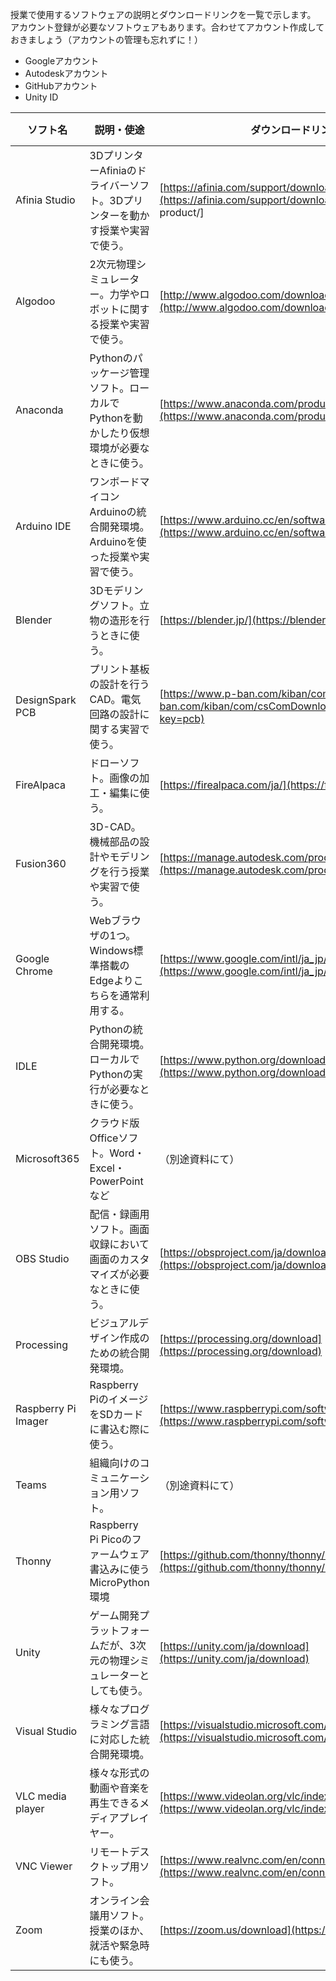 授業で使用するソフトウェアの説明とダウンロードリンクを一覧で示します。  
アカウント登録が必要なソフトウェアもあります。合わせてアカウント作成しておきましょう（アカウントの管理も忘れずに！）
- Googleアカウント
- Autodeskアカウント
- GitHubアカウント
- Unity ID


| ソフト名 | 説明・使途 | ダウンロードリンク | 1年 | 2年 | 3年 |
| --- | --- | --- | :-: | :-: | :-: |
| Afinia Studio | 3DプリンターAfiniaのドライバーソフト。3Dプリンターを動かす授業や実習で使う。 | [https://afinia.com/support/downloads/](https://afinia.com/support/downloads/) [choose-product/]|||○|
| Algodoo | 2次元物理シミュレーター。力学やロボットに関する授業や実習で使う。 | [http://www.algodoo.com/download/](http://www.algodoo.com/download/) |○|○||
| Anaconda | Pythonのパッケージ管理ソフト。ローカルでPythonを動かしたり仮想環境が必要なときに使う。 | [https://www.anaconda.com/products/distribution](https://www.anaconda.com/products/distribution) |○|○||
| Arduino IDE | ワンボードマイコンArduinoの統合開発環境。Arduinoを使った授業や実習で使う。 | [https://www.arduino.cc/en/software](https://www.arduino.cc/en/software) ||○|○|
| Blender | 3Dモデリングソフト。立物の造形を行うときに使う。 | [https://blender.jp/](https://blender.jp/) ||||
| DesignSpark PCB | プリント基板の設計を行うCAD。電気回路の設計に関する実習で使う。 | [https://www.p-ban.com/kiban/com/](https://www.p-ban.com/kiban/com/csComDownloadDSpark.do?key=pcb) |○|||
| FireAlpaca | ドローソフト。画像の加工・編集に使う。 | [https://firealpaca.com/ja/](https://firealpaca.com/ja/) |
| Fusion360 | 3D-CAD。機械部品の設計やモデリングを行う授業や実習で使う。 | [https://manage.autodesk.com/products](https://manage.autodesk.com/products) |○|○|○|
| Google Chrome | Webブラウザの1つ。Windows標準搭載のEdgeよりこちらを通常利用する。 | [https://www.google.com/intl/ja_jp/chrome/](https://www.google.com/intl/ja_jp/chrome/) |○|○|○|
| IDLE | Pythonの統合開発環境。ローカルでPythonの実行が必要なときに使う。 | [https://www.python.org/downloads/](https://www.python.org/downloads/) ||||
| Microsoft365 | クラウド版Officeソフト。Word・Excel・PowerPointなど | （別途資料にて） |○|○|○|
| OBS Studio | 配信・録画用ソフト。画面収録において画面のカスタマイズが必要なときに使う。 | [https://obsproject.com/ja/download](https://obsproject.com/ja/download) ||||
| Processing | ビジュアルデザイン作成のための統合開発環境。 | [https://processing.org/download](https://processing.org/download) |
| Raspberry Pi Imager | Raspberry PiのイメージをSDカードに書込む際に使う。 | [https://www.raspberrypi.com/software/](https://www.raspberrypi.com/software/) ||||
| Teams | 組織向けのコミュニケーション用ソフト。 | （別途資料にて） |○|○|○|
| Thonny | Raspberry Pi Picoのファームウェア書込みに使うMicroPython環境 | [https://github.com/thonny/thonny/releases/](https://github.com/thonny/thonny/releases/) |○|○||
| Unity | ゲーム開発プラットフォームだが、3次元の物理シミュレーターとしても使う。 | [https://unity.com/ja/download](https://unity.com/ja/download) ||||
| Visual Studio | 様々なプログラミング言語に対応した統合開発環境。 | [https://visualstudio.microsoft.com/ja/downloads/](https://visualstudio.microsoft.com/ja/downloads/) ||||
| VLC media player | 様々な形式の動画や音楽を再生できるメディアプレイヤー。 | [https://www.videolan.org/vlc/index.ja.html](https://www.videolan.org/vlc/index.ja.html) ||||
| VNC Viewer | リモートデスクトップ用ソフト。 | [https://www.realvnc.com/en/connect/download/viewer/](https://www.realvnc.com/en/connect/download/viewer/) ||||
| Zoom | オンライン会議用ソフト。授業のほか、就活や緊急時にも使う。 | [https://zoom.us/download](https://zoom.us/download) ||○|○|
